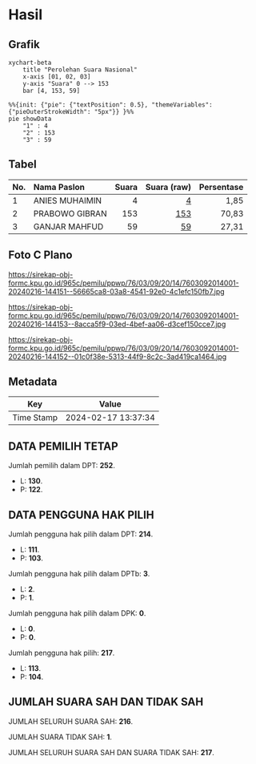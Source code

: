 # Hasil

## Grafik

```mermaid
xychart-beta
    title "Perolehan Suara Nasional"
    x-axis [01, 02, 03]
    y-axis "Suara" 0 --> 153
    bar [4, 153, 59]
```

```mermaid
%%{init: {"pie": {"textPosition": 0.5}, "themeVariables": {"pieOuterStrokeWidth": "5px"}} }%%
pie showData
    "1" : 4
    "2" : 153
    "3" : 59
```

## Tabel

| No. | Nama Paslon    | Suara | Suara (raw) | Persentase |
|:--- |:-------------- | -----:| -----------:| ----------:|
| 1   | ANIES MUHAIMIN | 4     | [4][p-1]    | 1,85       |
| 2   | PRABOWO GIBRAN | 153   | [153][p-2]  | 70,83      |
| 3   | GANJAR MAHFUD  | 59    | [59][p-3]   | 27,31      |


[p-1]: https://github.com/gigit-pemilu/pemilu-2024/blob/main/pilpres/hitung-suara/sub/76-sulawesi-barat/sub/03-mamasa/sub/09-tanduk-kalua/sub/2014-talimbung/sub/001-tps/sub/paslon-1.txt
[p-2]: https://github.com/gigit-pemilu/pemilu-2024/blob/main/pilpres/hitung-suara/sub/76-sulawesi-barat/sub/03-mamasa/sub/09-tanduk-kalua/sub/2014-talimbung/sub/001-tps/sub/paslon-2.txt
[p-3]: https://github.com/gigit-pemilu/pemilu-2024/blob/main/pilpres/hitung-suara/sub/76-sulawesi-barat/sub/03-mamasa/sub/09-tanduk-kalua/sub/2014-talimbung/sub/001-tps/sub/paslon-3.txt

## Foto C Plano

https://sirekap-obj-formc.kpu.go.id/965c/pemilu/ppwp/76/03/09/20/14/7603092014001-20240216-144151--56665ca8-03a8-4541-92e0-4c1efc150fb7.jpg

https://sirekap-obj-formc.kpu.go.id/965c/pemilu/ppwp/76/03/09/20/14/7603092014001-20240216-144153--8acca5f9-03ed-4bef-aa06-d3cef150cce7.jpg

https://sirekap-obj-formc.kpu.go.id/965c/pemilu/ppwp/76/03/09/20/14/7603092014001-20240216-144152--01c0f38e-5313-44f9-8c2c-3ad419ca1464.jpg


## Metadata

| Key        | Value               |
| ---------- | ------------------- |
| Time Stamp | 2024-02-17 13:37:34 |


## DATA PEMILIH TETAP

Jumlah pemilih dalam DPT: **252**.
 * L: **130**.
 * P: **122**.

## DATA PENGGUNA HAK PILIH

Jumlah pengguna hak pilih dalam DPT: **214**.
 * L: **111**.
 * P: **103**.

Jumlah pengguna hak pilih dalam DPTb: **3**.
 * L: **2**.
 * P: **1**.

Jumlah pengguna hak pilih dalam DPK: **0**.
 * L: **0**.
 * P: **0**.

Jumlah pengguna hak pilih: **217**.
 * L: **113**.
 * P: **104**.

## JUMLAH SUARA SAH DAN TIDAK SAH

JUMLAH SELURUH SUARA SAH: **216**.

JUMLAH SUARA TIDAK SAH: **1**.

JUMLAH SELURUH SUARA SAH DAN SUARA TIDAK SAH: **217**.



